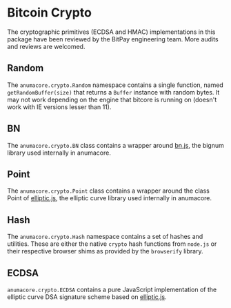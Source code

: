 # Bitcoin Crypto

The cryptographic primitives (ECDSA and HMAC) implementations in this package have been reviewed by the BitPay engineering team. More audits and reviews are welcomed.

## Random

The `anumacore.crypto.Random` namespace contains a single function, named `getRandomBuffer(size)` that returns a `Buffer` instance with random bytes. It may not work depending on the engine that bitcore is running on (doesn't work with IE versions lesser than 11).

## BN

The `anumacore.crypto.BN` class contains a wrapper around [bn.js](https://github.com/indutny/bn.js), the bignum library used internally in anumacore.

## Point

The `anumacore.crypto.Point` class contains a wrapper around the class Point of [elliptic.js](https://github.com/indutny/elliptic), the elliptic curve library used internally in anumacore.

## Hash

The `anumacore.crypto.Hash` namespace contains a set of hashes and utilities. These are either the native `crypto` hash functions from `node.js` or their respective browser shims as provided by the `browserify` library.

## ECDSA

`anumacore.crypto.ECDSA` contains a pure JavaScript implementation of the elliptic curve DSA signature scheme based on [elliptic.js](https://github.com/indutny/elliptic).
